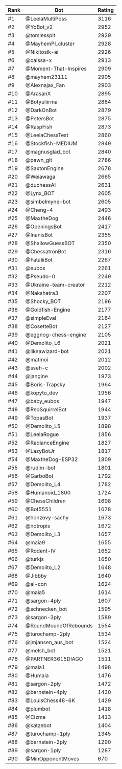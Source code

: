 Rank|Bot|Rating
---|---|---
#1|@LeelaMultiPoss|3116
#2|@YoBot_v2|2952
#3|@tomlesspit|2929
#4|@MayhemPI_cluster|2928
#5|@Nikitosik-ai|2926
#6|@caissa-x|2913
#7|@Moment-That-Inspires|2909
#8|@mayhem23111|2905
#9|@Alexnajax_Fan|2903
#10|@ArasanX|2895
#11|@Botyuliirma|2884
#12|@DarkOnBot|2879
#13|@PetersBot|2875
#14|@RaspFish|2873
#15|@LeelaChessTest|2860
#16|@Stockfish-MEDIUM|2849
#17|@magnusglad_bot|2840
#18|@pawn_git|2786
#19|@SaxtonEngine|2678
#20|@Weiawaga|2665
#21|@duchessAI|2631
#22|@Lynx_BOT|2605
#23|@simbelmyne-bot|2605
#24|@Cheng-4|2493
#25|@MaxtheDog|2446
#26|@OpeningsBot|2417
#27|@InanisBot|2355
#28|@ShallowGuessBOT|2350
#29|@ChessatronBot|2316
#30|@FataliiBot|2267
#31|@eubos|2261
#32|@Pseudo-0|2249
#33|@Ukraine-team-creator|2212
#34|@Nakshatra3|2207
#35|@Shocky_BOT|2196
#36|@Goldfish-Engine|2177
#37|@simpleEval|2164
#38|@CosetteBot|2127
#39|@eggnog-chess-engine|2105
#40|@Demolito_L6|2021
#41|@likeawizard-bot|2021
#42|@matmoi|2012
#43|@sseh-c|2002
#44|@jangine|1973
#45|@Boris-Trapsky|1964
#46|@kopyto_dev|1956
#47|@baby_eubos|1947
#48|@RedSquirrelBot|1944
#49|@TopasBot|1937
#50|@Demolito_L5|1898
#51|@LeelaRogue|1856
#52|@RadianceEngine|1827
#53|@LazyBotJr|1817
#54|@MaxtheDog-ESP32|1809
#55|@rudim-bot|1801
#56|@GarboBot|1792
#57|@Demolito_L4|1782
#58|@Humanoid_1800|1724
#59|@ChessChildren|1698
#60|@Bot5551|1678
#61|@honzovy-sachy|1673
#62|@notropis|1672
#63|@Demolito_L3|1657
#64|@maia9|1655
#65|@Rodent-IV|1652
#66|@turkjs|1650
#67|@Demolito_L2|1648
#68|@Jibbby|1640
#69|@ai-con|1624
#70|@maia5|1614
#71|@sargon-4ply|1607
#72|@schnecken_bot|1595
#73|@sargon-3ply|1589
#74|@RoundMoundOfRebounds|1554
#75|@turochamp-2ply|1534
#76|@jmjansen_aus_bot|1524
#77|@melsh_bot|1521
#78|@PARTNER3615DIAGO|1511
#79|@maia1|1498
#80|@Humaia|1476
#81|@sargon-2ply|1472
#82|@bernstein-4ply|1430
#83|@LouisChess48-6K|1429
#84|@plumbot|1418
#85|@Cizme|1413
#86|@katzebot|1404
#87|@turochamp-1ply|1345
#88|@bernstein-2ply|1290
#89|@sargon-1ply|1287
#90|@MinOpponentMoves|670
